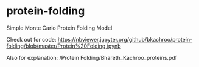 # protein-folding
Simple Monte Carlo Protein Folding Model

Check out for code: https://nbviewer.jupyter.org/github/bkachroo/protein-folding/blob/master/Protein%20Folding.ipynb

Also for explanation: /Protein Folding/Bhareth_Kachroo_proteins.pdf
